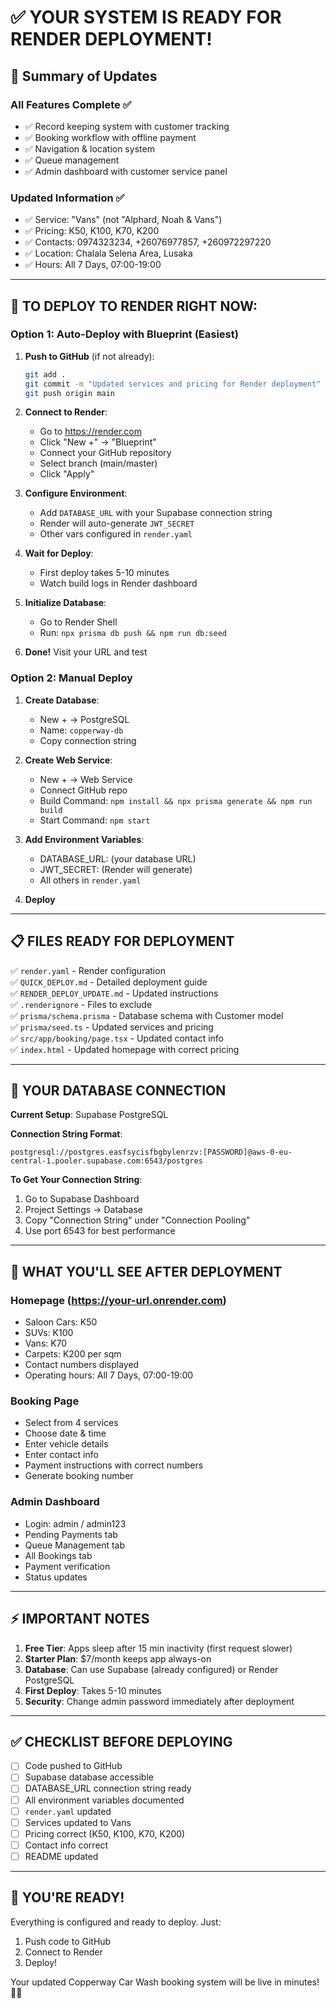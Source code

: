 # ✅ YOUR SYSTEM IS READY FOR RENDER DEPLOYMENT!

## 🎯 Summary of Updates

### All Features Complete ✅
- ✅ Record keeping system with customer tracking
- ✅ Booking workflow with offline payment
- ✅ Navigation & location system
- ✅ Queue management
- ✅ Admin dashboard with customer service panel

### Updated Information ✅
- ✅ Service: "Vans" (not "Alphard, Noah & Vans")
- ✅ Pricing: K50, K100, K70, K200
- ✅ Contacts: 0974323234, +26076977857, +260972297220
- ✅ Location: Chalala Selena Area, Lusaka
- ✅ Hours: All 7 Days, 07:00-19:00

---

## 🚀 TO DEPLOY TO RENDER RIGHT NOW:

### Option 1: Auto-Deploy with Blueprint (Easiest)

1. **Push to GitHub** (if not already):
   ```bash
   git add .
   git commit -m "Updated services and pricing for Render deployment"
   git push origin main
   ```

2. **Connect to Render**:
   - Go to https://render.com
   - Click "New +" → "Blueprint"
   - Connect your GitHub repository
   - Select branch (main/master)
   - Click "Apply"

3. **Configure Environment**:
   - Add `DATABASE_URL` with your Supabase connection string
   - Render will auto-generate `JWT_SECRET`
   - Other vars configured in `render.yaml`

4. **Wait for Deploy**:
   - First deploy takes 5-10 minutes
   - Watch build logs in Render dashboard

5. **Initialize Database**:
   - Go to Render Shell
   - Run: `npx prisma db push && npm run db:seed`

6. **Done!** Visit your URL and test

### Option 2: Manual Deploy

1. **Create Database**:
   - New + → PostgreSQL
   - Name: `copperway-db`
   - Copy connection string

2. **Create Web Service**:
   - New + → Web Service
   - Connect GitHub repo
   - Build Command: `npm install && npx prisma generate && npm run build`
   - Start Command: `npm start`

3. **Add Environment Variables**:
   - DATABASE_URL: (your database URL)
   - JWT_SECRET: (Render will generate)
   - All others in `render.yaml`

4. **Deploy**

---

## 📋 FILES READY FOR DEPLOYMENT

✅ `render.yaml` - Render configuration  
✅ `QUICK_DEPLOY.md` - Detailed deployment guide  
✅ `RENDER_DEPLOY_UPDATE.md` - Updated instructions  
✅ `.renderignore` - Files to exclude  
✅ `prisma/schema.prisma` - Database schema with Customer model  
✅ `prisma/seed.ts` - Updated services and pricing  
✅ `src/app/booking/page.tsx` - Updated contact info  
✅ `index.html` - Updated homepage with correct pricing  

---

## 🔗 YOUR DATABASE CONNECTION

**Current Setup**: Supabase PostgreSQL

**Connection String Format**:
```
postgresql://postgres.easfsycisfbgbylenrzv:[PASSWORD]@aws-0-eu-central-1.pooler.supabase.com:6543/postgres
```

**To Get Your Connection String**:
1. Go to Supabase Dashboard
2. Project Settings → Database
3. Copy "Connection String" under "Connection Pooling"
4. Use port 6543 for best performance

---

## 🎯 WHAT YOU'LL SEE AFTER DEPLOYMENT

### Homepage (https://your-url.onrender.com)
- Saloon Cars: K50
- SUVs: K100
- Vans: K70
- Carpets: K200 per sqm
- Contact numbers displayed
- Operating hours: All 7 Days, 07:00-19:00

### Booking Page
- Select from 4 services
- Choose date & time
- Enter vehicle details
- Enter contact info
- Payment instructions with correct numbers
- Generate booking number

### Admin Dashboard
- Login: admin / admin123
- Pending Payments tab
- Queue Management tab
- All Bookings tab
- Payment verification
- Status updates

---

## ⚡ IMPORTANT NOTES

1. **Free Tier**: Apps sleep after 15 min inactivity (first request slower)
2. **Starter Plan**: $7/month keeps app always-on
3. **Database**: Can use Supabase (already configured) or Render PostgreSQL
4. **First Deploy**: Takes 5-10 minutes
5. **Security**: Change admin password immediately after deployment

---

## ✅ CHECKLIST BEFORE DEPLOYING

- [ ] Code pushed to GitHub
- [ ] Supabase database accessible
- [ ] DATABASE_URL connection string ready
- [ ] All environment variables documented
- [ ] `render.yaml` updated
- [ ] Services updated to Vans
- [ ] Pricing correct (K50, K100, K70, K200)
- [ ] Contact info correct
- [ ] README updated

---

## 🎉 YOU'RE READY!

Everything is configured and ready to deploy. Just:
1. Push code to GitHub
2. Connect to Render
3. Deploy!

Your updated Copperway Car Wash booking system will be live in minutes! 🚗✨

